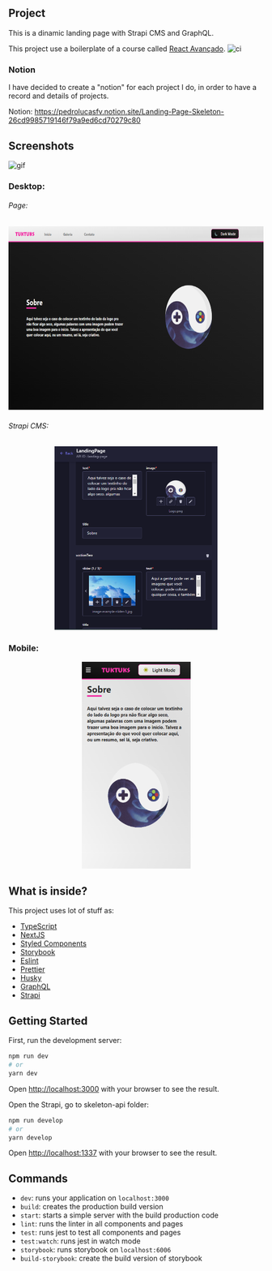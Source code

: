 ## Project
This is a dinamic landing page with Strapi CMS and GraphQL.

This project use a boilerplate of a course called [React Avançado](https://reactavancado.com.br/).
![ci](https://github.com/React-Avancado/boilerplate/workflows/ci/badge.svg)

### Notion
I have decided to create a "notion" for each project I do, in order to have a record and details of projects.

Notion: https://pedrolucasfv.notion.site/Landing-Page-Skeleton-26cd9985719146f79a9ed6cd70279c80



## Screenshots

![gif](https://github.com/pedrolucasfv/landing-page-skeleton/blob/main/public/screenshots/gif-project.gif)

### Desktop:

###### Page:
<p align="center">
    <img width= "702px" height="362px" src="/public/screenshots/dark-desktop.png">
</p>

###### Strapi CMS:
<p align="center">
    <img width= "322px" height="362px" src="/public/screenshots/screenshot-strapi.png">
</p>

### Mobile:

<p align="center">
    <img width= "215px" height="408px" src="/public/screenshots/light-mobile.png">
</p>


## What is inside?

This project uses lot of stuff as:

- [TypeScript](https://www.typescriptlang.org/)
- [NextJS](https://nextjs.org/)
- [Styled Components](https://styled-components.com/)
- [Storybook](https://storybook.js.org/)
- [Eslint](https://eslint.org/)
- [Prettier](https://prettier.io/)
- [Husky](https://github.com/typicode/husky)
- [GraphQL](https://graphql.org/)
- [Strapi](https://strapi.io/)



## Getting Started

First, run the development server:

```bash
npm run dev
# or
yarn dev
```

Open [http://localhost:3000](http://localhost:3000) with your browser to see the result.

Open the Strapi, go to skeleton-api folder:

```bash
npm run develop
# or
yarn develop
```

Open [http://localhost:1337](http://localhost:1337) with your browser to see the result.

## Commands

- `dev`: runs your application on `localhost:3000`
- `build`: creates the production build version
- `start`: starts a simple server with the build production code
- `lint`: runs the linter in all components and pages
- `test`: runs jest to test all components and pages
- `test:watch`: runs jest in watch mode
- `storybook`: runs storybook on `localhost:6006`
- `build-storybook`: create the build version of storybook

